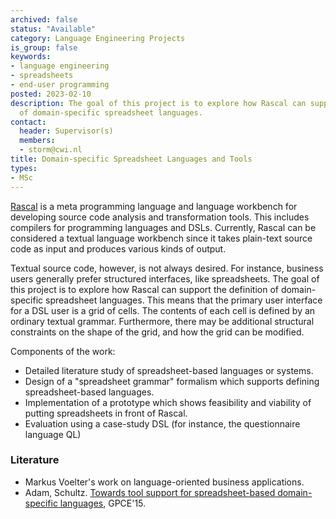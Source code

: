 ```yaml
---
archived: false
status: "Available"
category: Language Engineering Projects
is_group: false
keywords:
- language engineering
- spreadsheets
- end-user programming
posted: 2023-02-10
description: The goal of this project is to explore how Rascal can support the definition
  of domain-specific spreadsheet languages.
contact:
  header: Supervisor(s)
  members:
  - storm@cwi.nl
title: Domain-specific Spreadsheet Languages and Tools
types:
- MSc
---
```


[Rascal](http://www.rascal-mpl.org/) is a meta programming language and language workbench for developing source code analysis and transformation tools. This includes compilers for programming languages and DSLs. Currently, Rascal can be considered a textual language workbench since it takes plain-text source code as input and produces various kinds of output.

Textual source code, however, is not always desired. For instance, business users generally prefer structured interfaces, like spreadsheets. The goal of this project is to explore how Rascal can support the definition of domain-specific spreadsheet languages. This means that the primary user interface for a DSL user is a grid of cells. The contents of each cell is defined by an ordinary textual grammar. Furthermore, there may be additional structural constraints on the shape of the grid, and how the grid can be modified.

Components of the work:

- Detailed literature study of spreadsheet-based languages or systems.
- Design of a "spreadsheet grammar" formalism which supports defining spreadsheet-based languages.
- Implementation of a prototype which shows feasibility and viability of putting spreadsheets in front of Rascal.
- Evaluation using a case-study DSL (for instance, the questionnaire language QL)

### Literature

- Markus Voelter's work on language-oriented business applications.
- Adam, Schultz. [Towards tool support for spreadsheet-based domain-specific languages](http://dl.acm.org/citation.cfm?id=2814215), GPCE'15.

